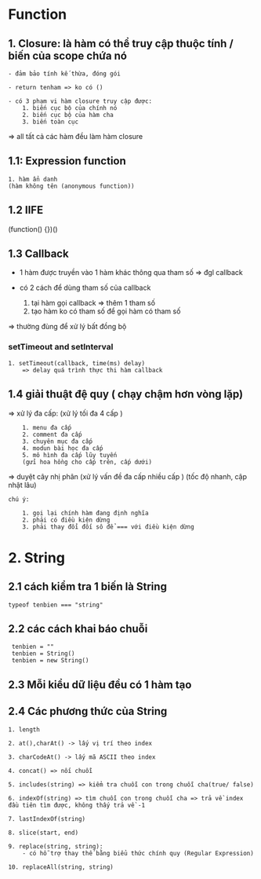 # Function

## 1. Closure: là hàm có thể truy cập thuộc tính / biến của scope chứa nó

    - đảm bảo tính kế thừa, đóng gói

    - return tenham => ko có ()

    - có 3 phạm vi hàm closure truy cập được:
        1. biến cục bộ của chính nó
        2. biến cục bộ của hàm cha
        3. biến toàn cục

=> all tất cả các hàm đều làm hàm closure

## 1.1: Expression function

    1. hàm ẩn danh
    (hàm không tên (anonymous function))

## 1.2 IIFE

(function() {})()

## 1.3 Callback

-   1 hàm được truyền vào 1 hàm khác thông qua tham số => đgl callback

-   có 2 cách để dùng tham số của callback
    1. tại hàm gọi callback => thêm 1 tham số
    2. tạo hàm ko có tham số để gọi hàm có tham số

=> thường đùng để xử lý bất đồng bộ

### setTimeout and setInterval

    1. setTimeout(callback, time(ms) delay)
        => delay quá trình thực thi hàm callback

## 1.4 giải thuật đệ quy ( chạy chậm hơn vòng lặp)

=> xử lý đa cấp: (xử lý tối đa 4 cấp )

        1. menu đa cấp
        2. comment đa cấp
        3. chuyên mục đa cấp
        4. modun bài học đa cấp
        5. mô hình đa cấp lũy tuyến
        (gửi hoa hồng cho cấp trên, cấp dưới)

=> duyệt cây nhị phân (xử lý vấn đề đa cấp nhiều cấp )
(tốc độ nhanh, cập nhật lâu)

    chú ý:

        1. gọi lại chính hàm đang định nghĩa
        2. phải có điều kiện dừng
        3. phải thay đổi đối sô để === với điều kiện dừng

# 2. String

## 2.1 cách kiểm tra 1 biến là String

    typeof tenbien === "string"

## 2.2 các cách khai báo chuỗi

     tenbien = ""
     tenbien = String()
     tenbien = new String()

## 2.3 Mỗi kiểu dữ liệu đều có 1 hàm tạo

## 2.4 Các phương thức của String

    1. length

    2. at(),charAt() -> lấy vị trí theo index

    3. charCodeAt() -> lấy mã ASCII theo index

    4. concat() => nối chuỗi

    5. includes(string) => kiểm tra chuỗi con trong chuỗi cha(true/ false)

    6. indexOf(string) => tìm chuỗi con trong chuỗi cha => trả về index đầu tiên tìm được, không thấy trả về -1

    7. lastIndexOf(string)

    8. slice(start, end)

    9. replace(string, string):
        - có hỗ trợ thay thế bằng biểu thức chính quy (Regular Expression)

    10. replaceAll(string, string)
